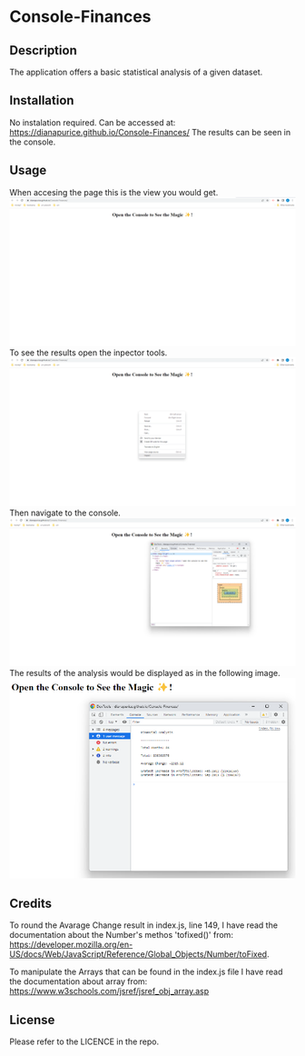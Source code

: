 # Console-Finances

## Description


The application offers a basic statistical analysis of a given dataset.


## Installation

No instalation required.
Can be accessed at:  https://dianapurice.github.io/Console-Finances/ 
The results can be seen in the console.

## Usage

When accesing the page this is the view you would get.
![App view](assests/images/mainView.png)
To see the results open the inpector tools.
![Inspector tools](assests/images/inspectorTools.png)
Then navigate to the console.
![Console](assests/images/console.png)
The results of the analysis would be displayed as in the following image.
![Results](assests/images/results.png)


## Credits

To round the Avarage Change result in index.js, line 149, I have read the documentation about the Number's methos 'tofixed()' from: 
https://developer.mozilla.org/en-US/docs/Web/JavaScript/Reference/Global_Objects/Number/toFixed.

To manipulate the Arrays that can be found in the index.js file I have read the documentation about array from: 
https://www.w3schools.com/jsref/jsref_obj_array.asp

## License


Please refer to the LICENCE in the repo. 